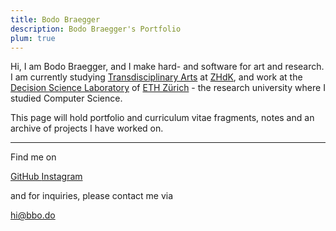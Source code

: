 ```yaml
---
title: Bodo Braegger
description: Bodo Braegger's Portfolio
plum: true
---
```


Hi, I am Bodo Braegger, and I make hard- and software for art and research. I am currently studying [Transdisciplinary Arts](https://www.zhdk.ch/en/degree-programmes/transdisciplinarystudies) at [ZHdK](https://www.zhdk.ch/en), and work at the [Decision Science Laboratory](https://descil.ethz.ch/) of [ETH Zürich](https://ethz.ch/) - the research university where I studied Computer Science.<br>

This page will hold portfolio and curriculum vitae fragments, notes and an archive of projects I have worked on.

<!--
I <3 creating, and software engineering has proven to be a very flexible medium. I was able to explore and realize numerous ideas. You can find a [selection of my projects here](/projects). I also do generative art, interactivity experiments, and live-coding performances. Resources for these can be found [here](/projects#generative-art-and-live-coding-resources).
-->

<!-- You can find excerpts on [generative .bbo.do](https://generative.bbo.do/). -->

<!-- Outside of programming, I enjoy making music, painting, and playing with my cat. -->
<div flex-auto />

---

Find me on

<p class="mt--2! flex gap-3 wrap">
  <a href="https://github.com/bodobraegger" target="_blank">
    <!-- <span op75 i-simple-icons-github />  -->
    GitHub
  </a>
  <a href="https://instagram.com/bodo.braegger" target="_blank">
    <!-- <span op75 i-simple-icons-instagram /> -->
    Instagram
  </a>

</p>

and for inquiries, please contact me via

<p class="mt--2! flex gap-3 wrap">
  <a href="mailto:hi@bbo.do">
    <!-- <span op75 i-carbon-email /> -->
    hi@bbo.do
  </a>
</p>

<!-- If you enjoy my work, consider sponsoring me on [<span i-carbon-favorite /> GitHub Sponsor](https://github.com/sponsors/bodobraegger) to keep them sustainable. -->
